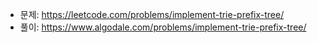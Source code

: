 - 문제: https://leetcode.com/problems/implement-trie-prefix-tree/
- 풀이: https://www.algodale.com/problems/implement-trie-prefix-tree/